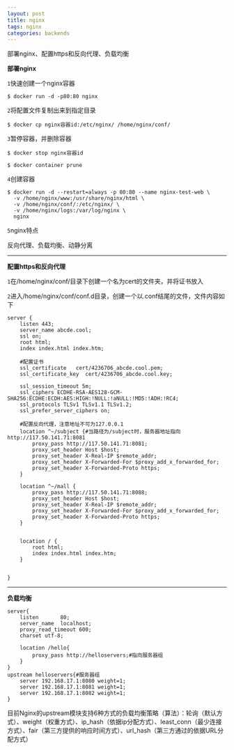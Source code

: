 ```yaml
---
layout: post
title: nginx
tags: nginx
categories: backends
---
```


部署nginx、配置https和反向代理、负载均衡

**部署nginx**

`1`快速创建一个nginx容器

```shell
$ docker run -d -p80:80 nginx
```

`2`将配置文件复制出来到指定目录

```shell
$ docker cp nginx容器id:/etc/nginx/ /home/nginx/conf/
```

`3`暂停容器，并删除容器

```shell 
$ docker stop nginx容器id
```

```shell
$ docker container prune
```

`4`创建容器

```shell
$ docker run -d --restart=always -p 80:80 --name nginx-test-web \
  -v /home/nginx/www:/usr/share/nginx/html \
  -v /home/nginx/conf/:/etc/nginx/ \
  -v /home/nginx/logs:/var/log/nginx \
  nginx
```

`5`nginx特点

反向代理、负载均衡、动静分离

---

**配置https和反向代理**

`1`在/home/nginx/conf/目录下创建一个名为cert的文件夹，并将证书放入

`2`进入/home/nginx/conf/conf.d目录，创建一个以.conf结尾的文件，文件内容如下

```
server {
    listen 443;
    server_name abcde.cool;
    ssl on;
    root html;
    index index.html index.htm;
    
    #配置证书
    ssl_certificate   cert/4236706_abcde.cool.pem;
    ssl_certificate_key  cert/4236706_abcde.cool.key;
    
    ssl_session_timeout 5m;
    ssl_ciphers ECDHE-RSA-AES128-GCM-SHA256:ECDHE:ECDH:AES:HIGH:!NULL:!aNULL:!MD5:!ADH:!RC4;
    ssl_protocols TLSv1 TLSv1.1 TLSv1.2;
    ssl_prefer_server_ciphers on;

	#配置反向代理，注意地址不可为127.0.0.1
    location ^~/subject {#当路径为/subject时，服务器地址指向http://117.50.141.71:8081
        proxy_pass http://117.50.141.71:8081;
        proxy_set_header Host $host;
        proxy_set_header X-Real-IP $remote_addr;
        proxy_set_header X-Forwarded-For $proxy_add_x_forwarded_for;
        proxy_set_header X-Forwarded-Proto https;
    }

    location ^~/mall {
        proxy_pass http://117.50.141.71:8088;
        proxy_set_header Host $host;
        proxy_set_header X-Real-IP $remote_addr;
        proxy_set_header X-Forwarded-For $proxy_add_x_forwarded_for;
        proxy_set_header X-Forwarded-Proto https;
    }


    location / {
        root html;
        index index.html index.htm;
    }

    
}
```

---

**负载均衡**

```
server{
	listen       80;
    server_name  localhost;
    proxy_read_timeout 600;
    charset utf-8;
    
    location /hello{
    	proxy_pass http://helloservers;#指向服务器组
    }    	
}
upstream helloservers{#服务器组	
    server 192.168.17.1:8080 weight=1;
    server 192.168.17.1:8081 weight=1;
    server 192.168.17.1:8082 weight=1;
}
```

 目前Nginx的upstream模块支持6种方式的负载均衡策略（算法）：轮询（默认方式）、weight（权重方式）、ip_hash（依据ip分配方式）、least_conn（最少连接方式）、fair（第三方提供的响应时间方式）、url_hash（第三方通过的依据URL分配方式） 